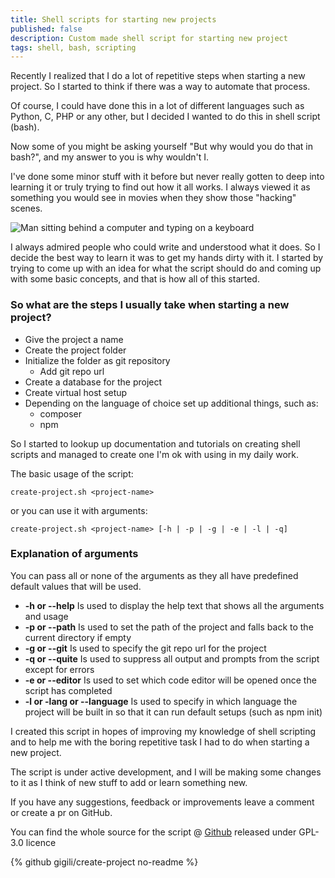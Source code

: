 ```yaml
---
title: Shell scripts for starting new projects
published: false
description: Custom made shell script for starting new project
tags: shell, bash, scripting
---
```


Recently I realized that I do a lot of repetitive steps when starting a new project. So I started to think if there was a way to automate that process.

Of course, I could have done this in a lot of different languages such as Python, C, PHP or any other, but I decided I wanted to do this in shell script (bash).

Now some of you might be asking yourself "But why would you do that in bash?", and my answer to you is why wouldn't I. 

I've done some minor stuff with it before but never really gotten to deep into learning it or truly trying to find out how it all works. I always viewed it as something you would see in movies when they show those "hacking" scenes. 
   
   
![Man sitting behind a computer and typing on a keyboard](https://media.giphy.com/media/l46C6sdSa5DVSJnLG/giphy.gif "Scene from the Hackerman movie") 


I always admired people who could write and understood what it does. So I decide the best way to learn it was to get my hands dirty with it. I started by trying to come up with an idea for what the script should do and coming up with some basic concepts, and that is how all of this started. 

### So what are the steps I usually take when starting a new project?
 
* Give the project a name
* Create the project folder
* Initialize the folder as git repository
    * Add git repo url
* Create a database for the project
* Create virtual host setup
* Depending on the language of choice set up additional things, such as:
    * composer
    * npm


So I started to lookup up documentation and tutorials on creating shell scripts and managed to create one I'm ok with using in my daily work.

The basic usage of the script:

```
create-project.sh <project-name>
```

or you can use it with arguments:

```
create-project.sh <project-name> [-h | -p | -g | -e | -l | -q]
```

### Explanation of arguments

You can pass all or none of the arguments as they all have predefined default values that will be used.

* **-h or --help** Is used to display the help text that shows all the arguments and usage
* **-p or --path** Is used to set the path of the project and falls back to the current directory if empty
* **-g or --git**  Is used to specify the git repo url for the project
* **-q or --quite** Is used to suppress all output and prompts from the script except for errors
* **-e or --editor** Is used to set which code editor will be opened once the script has completed
* **-l or -lang or --language** Is used to specify in which language the project will be built in so that it can run default setups (such as npm init) 

I created this script in hopes of improving my knowledge of shell scripting and to help me with the boring repetitive task I had to do when starting a new project.

The script is under active development, and I will be making some changes to it as I think of new stuff to add or learn something new. 

If you have any suggestions, feedback or improvements leave a comment or create a pr on GitHub. 

You can find the whole source for the script @ [Github](https://github.com/gigili/create-project) released under GPL-3.0 licence

{% github gigili/create-project no-readme %}